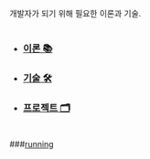  개발자가 되기 위해 필요한 이론과 기술.

#   

* ### [이론 📚](https://github.com/mingeun2154/CS#%EC%9D%B4%EB%A1%A0computer-science-)  
* ### [기술 🛠](https://github.com/mingeun2154/skill#%EA%B8%B0%EC%88%A0-)
* ### [프로젝트 🗂](https://github.com/mingeun2154/project)

#

###[running](https://github.com/mingeun2154/running)

<!---
mingeun2154/mingeun2154 is a ✨ special ✨ repository because its `README.md` (this file) appears on your GitHub profile.
You can click the Preview link to take a look at your changes.
--->
